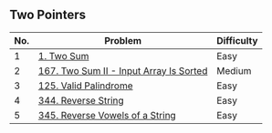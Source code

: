 ## Two Pointers

| No.  | Problem                                                                       | Difficulty |
|----|---------------------------------------------------------------------------------|------------|
| 1  | [1. Two Sum](https://leetcode.com/problems/two-sum/description/)                   | Easy       |
| 2  | [167. Two Sum II - Input Array Is Sorted](https://leetcode.com/problems/two-sum-ii-input-array-is-sorted/description/)                                     | Medium     |
| 3  | [125. Valid Palindrome](https://leetcode.com/problems/valid-palindrome/description/)                                     | Easy     |
| 4  | [344. Reverse String](https://leetcode.com/problems/reverse-string/description/)                                     | Easy     |
| 5  | [345. Reverse Vowels of a String](https://leetcode.com/problems/reverse-vowels-of-a-string/description/)                                     | Easy     |
